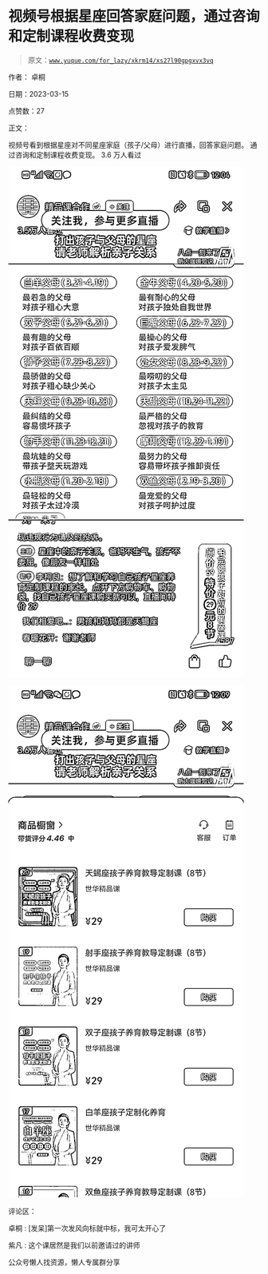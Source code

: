 # 视频号根据星座回答家庭问题，通过咨询和定制课程收费变现

> 原文：[`www.yuque.com/for_lazy/xkrm14/xs27l90gpgxvx3vq`](https://www.yuque.com/for_lazy/xkrm14/xs27l90gpgxvx3vq)



作者： 卓桐



日期：2023-03-15



点赞数：27



正文：



视频号看到根据星座对不同星座家庭（孩子/父母）进行直播，回答家庭问题。 通过咨询和定制课程收费变现。 3.6 万人看过



![](img/14759edd8667d9c99da41e901b800393.png)  

![](img/bdf56f9221c234cbb1ce7e7593f72dc5.png)  

评论区：



卓桐 : [发呆]第一次发风向标就中标，我可太开心了



紫凡 : 这个课居然是我们以前邀请过的讲师



公众号懒人找资源，懒人专属群分享

